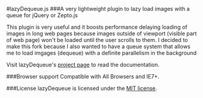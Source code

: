 #lazyDequeue.js
###A very lightweight plugin to lazy load images with a queue for jQuery or Zepto.js

This plugin is very useful and it boosts performance delaying loading of images in long web pages because images outside of viewport (visible part of web page) won't be loaded until the user scrolls to them.
I decided to make this fork because I also wanted to have a queue system that allows me to load imgages (dequeue) with a definite parallelism in the background

Visit lazyDequeue's [project page](https://github.com/vallo87/lazyDequeue) to read the documentation.


###Browser support
Compatible with All Browsers and IE7+.

###License
lazyDequeue is licensed under the [MIT license](http://opensource.org/licenses/MIT).
